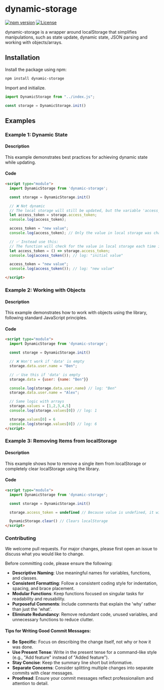 # dynamic-storage

[![npm version](https://badge.fury.io/js/your-library-name.svg)](https://badge.fury.io/js/dynamic-storage)
[![License](https://img.shields.io/badge/license-MIT-blue.svg)](https://opensource.org/licenses/MIT)

[//]: # ([![Build Status]&#40;https://travis-ci.org/your-username/your-repo.svg?branch=master&#41;]&#40;https://travis-ci.org/DaksinWorld/dynamic-storage&#41;)

dynamic-storage is a wrapper around localStorage that simplifies manipulations, such as state update, dynamic state, JSON
parsing and working with objects/arrays.

## Installation

Install the package using npm:

```bash
npm install dynamic-storage
```

Import and initialize.

```js
import DynamicStorage from "../index.js";

const storage = DynamicStorage.init()
```

## Examples

### Example 1: Dynamic State

#### Description

This example demonstrates best practices for achieving dynamic state while updating.

#### Code

```html
<script type="module">
  import DynamicStorage from 'dynamic-storage';

  const storage = DynamicStorage.init()

  // ❌ Not dynamic
  // The local storage will still be updated, but the variable 'access_token' won't change.
  let access_token = storage.access_token;
  console.log(access_token);

  access_token = "new value";
  console.log(access_token); // Only the value in local storage was changed; the variable 'access_token' remained the same

  // ✅ Instead use this:
  // The function will check for the value in local storage each time it is called.
  let access_token = () => storage.access_token;
  console.log(access_token()); // log: "initial value"

  access_token = "new value";
  console.log(access_token()); // log: "new value"

</script>
```

### Example 2: Working with Objects

#### Description

This example demonstrates how to work with objects using the library, following standard JavaScript principles.

#### Code

```html
<script type="module">
  import DynamicStorage from 'dynamic-storage';

  const storage = DynamicStorage.init()

  // ❌ Won't work if 'data' is empty
  storage.data.user.name = "Ben";

  // ✅ Use this if 'data' is empty
  storage.data = {user: {name: "Ben"}}

  console.log(storage.data.user.name) // log: "Ben"
  storage.data.user.name = "Alex";

  // Same logic with arrays
  storage.values = [1,2,3,4,5]
  console.log(storage.values[0]) // log: 1

  storage.values[0] = 6
  console.log(storage.values[0]) // log: 6
</script>
```

### Example 3: Removing Items from localStorage

#### Description

This example shows how to remove a single item from localStorage or completely clear localStorage using the library.

#### Code

```html
<script type="module">
  import DynamicStorage from 'dynamic-storage';

  const storage = DynamicStorage.init()

  storage.access_token = undefined // Because value is undefined, it will be removed from localStorage

  DynamicStorage.clear() // Clears localStorage  
</script>
```

### Contributing

We welcome pull requests. For major changes, please first open an issue to discuss what you would like to change.

Before committing code, please ensure the following:

- **Descriptive Naming**: Use meaningful names for variables, functions, and classes.
- **Consistent Formatting**: Follow a consistent coding style for indentation, spacing, and brace placement.
- **Modular Functions**: Keep functions focused on singular tasks for readability and reusability.
- **Purposeful Comments**: Include comments that explain the 'why' rather than just the 'what'.
- **Eliminate Redundancy**: Remove redundant code, unused variables, and unnecessary functions to reduce clutter.

#### Tips for Writing Good Commit Messages:

- **Be Specific**: Focus on describing the change itself, not why or how it was done.
- **Use Present Tense**: Write in the present tense for a command-like style (e.g., "Add feature" instead of "Added
  feature").
- **Stay Concise**: Keep the summary line short but informative.
- **Separate Concerns**: Consider splitting multiple changes into separate commits with clear messages.
- **Proofread**: Ensure your commit messages reflect professionalism and attention to detail.